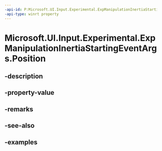 ```yaml
---
-api-id: P:Microsoft.UI.Input.Experimental.ExpManipulationInertiaStartingEventArgs.Position
-api-type: winrt property
---
```


# Microsoft.UI.Input.Experimental.ExpManipulationInertiaStartingEventArgs.Position

<!--
public Windows.Foundation.Point Position { get; }
-->


## -description

## -property-value

## -remarks

## -see-also

## -examples


